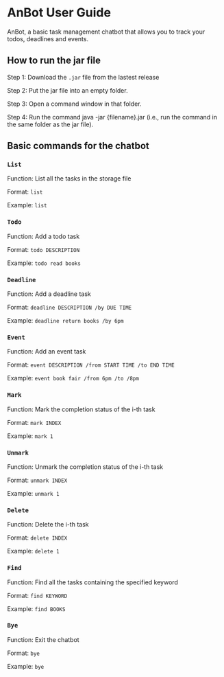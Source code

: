 # AnBot User Guide


AnBot, a basic task management chatbot that allows you to track your todos, deadlines and events. 

## How to run the jar file 

Step 1: Download the `.jar` file from the lastest release

Step 2: Put the jar file into an empty folder. 

Step 3: Open a command window in that folder.

Step 4: Run the command java -jar {filename}.jar (i.e., run the command in the same folder as the jar file). 

## Basic commands for the chatbot

### `List` 

Function: List all the tasks in the storage file

Format: `list` 

Example: `list`

### `Todo`

Function: Add a todo task

Format: `todo DESCRIPTION` 

Example: `todo read books` 

### `Deadline` 

Function: Add a deadline task

Format: `deadline DESCRIPTION /by DUE TIME` 

Example: `deadline return books /by 6pm` 

### `Event` 

Function: Add an event task

Format: `event DESCRIPTION /from START TIME /to END TIME`

Example: `event book fair /from 6pm /to /8pm` 

### `Mark` 

Function: Mark the completion status of the i-th task

Format: `mark INDEX` 

Example: `mark 1`

### `Unmark` 

Function: Unmark the completion status of the i-th task

Format: `unmark INDEX`

Example: `unmark 1`

### `Delete`

Function: Delete the i-th task

Format: `delete INDEX` 

Example: `delete 1`

### `Find` 

Function: Find all the tasks containing the specified keyword 

Format: `find KEYWORD` 

Example: `find BOOKS`

### `Bye` 

Function: Exit the chatbot 

Format: `bye` 

Example: `bye`